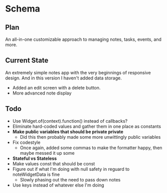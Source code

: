 # Schema

## Plan

An all-in-one customizable approach to managing notes, tasks, events, and more.

## Current State

An extremely simple notes app with the very beginnings of responsive design. And in this version I haven't added data storage.
- Added an edit screen with a delete button.
- More advanced note display

## Todo

- Use Widget.of(context).function() instead of callbacks?
- Eliminate hard-coded values and gather them in one place as constants
- **Make public variables that should be private private**
   - Did this then probably made some more unwittingly public variables
- Fix codestyle
   - Once again, added some commas to make the formatter happy, then maybe messed it up some
- **Stateful vs Stateless**
- Make values const that should be const
- Figure out if what I'm doing with null safety in reguard to noteWidgetData is fine
   - Slowly phasing out the need to pass down notes
- Use keys instead of whatever else I'm doing